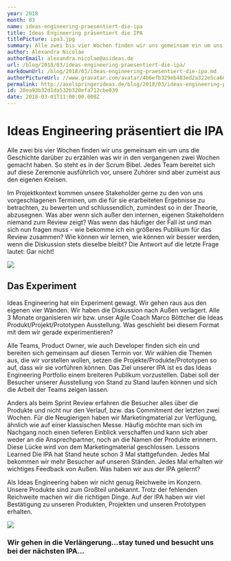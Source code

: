 ```yaml
---
year: 2018
month: 03
name: ideas-engineering-praesentiert-die-ipa
title: Ideas Engineering präsentiert die IPA
titlePicture: ipa3.jpg
summary: Alle zwei bis vier Wochen finden wir uns gemeinsam ein um uns die Geschichte darüber zu erzählen was wir in den vergangenen zwei Wochen gemacht haben. So steht es in der Scrum Bibel. Jedes Team bereitet sich auf diese Zeremonie ausführlich vor, unsere Zuhörer sind aber zumeist aus den eigenen Kreisen.
author: Alexandra Nicolae
authorEmail: alexandra.nicolae@asideas.de
url: /blog/2018/03/ideas-engineering-praesentiert-die-ipa/
markdownUrl: /blog/2018/03/ideas-engineering-praesentiert-die-ipa.md
authorPictureUrl: //www.gravatar.com/avatar/4b6efb329eb483ed2a322e5ca60d2ac1
permalink: http://axelspringerideas.de/blog/2018/03/ideas-engineering-praesentiert-die-ipa/
id: 28ea93b32d1da532b320efa712cbe039
date: 2018-03-01T11:00:00.000Z
---
```


# Ideas Engineering präsentiert die IPA
Alle zwei bis vier Wochen finden wir uns gemeinsam ein um uns die Geschichte darüber zu erzählen was wir in den vergangenen zwei Wochen gemacht haben. So steht es in der Scrum Bibel. Jedes Team bereitet sich auf diese Zeremonie ausführlich vor, unsere Zuhörer sind aber zumeist aus den eigenen Kreisen.

Im Projektkontext kommen unsere Stakeholder gerne zu den von uns vorgeschlagenen Terminen, um die für sie erarbeiteten Ergebnisse zu betrachten, zu bewerten und schlussendlich, zumindest so in der Theorie, abzusegnen. Was aber wenn sich außer den internen, eigenen Stakeholdern niemand zum Review zeigt? Was wenn das häufiger der Fall ist und man sich nun fragen muss - wie bekomme ich ein größeres Publikum für das Review zusammen? Wie können wir lernen, wie können wir besser werden, wenn die Diskussion stets dieselbe bleibt?
Die Antwort auf die letzte Frage lautet: Gar nicht!

![](ipa.jpg)

## Das Experiment
Ideas Engineering hat ein Experiment gewagt. Wir gehen raus aus den eigenen vier Wänden. Wir haben die Diskussion nach Außen verlagert. Alle 3 Monate organisieren wir bzw. unser Agile Coach Marco Böttcher die Ideas Produkt/Projekt/Prototypen Ausstellung. Was geschieht bei diesem Format mit dem wir gerade experimentieren?

Alle Teams, Product Owner, wie auch Developer finden sich ein und bereiten sich gemeinsam auf diesen Termin vor. Wir wählen die Themen aus, die wir vorstellen wollen, setzen die Projekte/Produkte/Prototypen so auf, dass wir sie vorführen können. Das Ziel unserer IPA ist es das Ideas Engineering Portfolio einem breiteren Publikum vorzustellen. Dabei soll der Besucher unserer Ausstellung von Stand zu Stand laufen können und sich die Arbeit der Teams zeigen lassen.

Anders als beim Sprint Review erfahren die Besucher alles über die Produkte und nicht nur den Verlauf, bzw. das Commitment der letzten zwei Wochen. Für die Neugierigen haben wir Marketingmaterial zur Verfügung, ähnlich wie auf einer klassischen Messe. Häufig möchte man sich im Nachgang noch einen tieferen Einblick verschaffen und kann sich aber weder an die Ansprechpartner, noch an die Namen der Produkte erinnern. Diese Lücke wird von dem Marketingmaterial geschlossen.
Lessons Learned
Die IPA hat Stand heute schon 3 Mal stattgefunden. Jedes Mal bekommen wir mehr Besucher auf unseren Ständen. Jedes Mal erhalten wir wichtiges Feedback von Außen. Was haben wir aus der IPA gelernt?

Als Ideas Engineering haben wir nicht genug Reichweite im Konzern. Unsere Produkte sind zum Großteil unbekannt.
Trotz der fehlenden Reichweite machen wir die richtigen Dinge. Auf der IPA haben wir viel Bestätigung zu unseren Produkten, Projekten und unseren Prototypen erhalten.

![](ipa2.jpg)

### Wir gehen in die Verlängerung...stay tuned und besucht uns bei der nächsten IPA...

<br />

